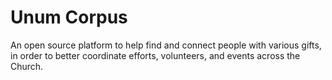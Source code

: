 Unum Corpus
===========

An open source platform to help find and connect people with various gifts, in order to better coordinate efforts, volunteers, and events across the Church.
